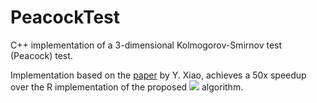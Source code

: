 # PeacockTest
C++ implementation of a 3-dimensional Kolmogorov-Smirnov test (Peacock) test.

Implementation based on the [paper](https://www.sciencedirect.com/science/article/pii/S0167947316301785) by Y. Xiao, achieves a 50x speedup over the R implementation of the proposed <img src="https://render.githubusercontent.com/render/math?math=\mathcal{O}(n^3)}"> algorithm.
